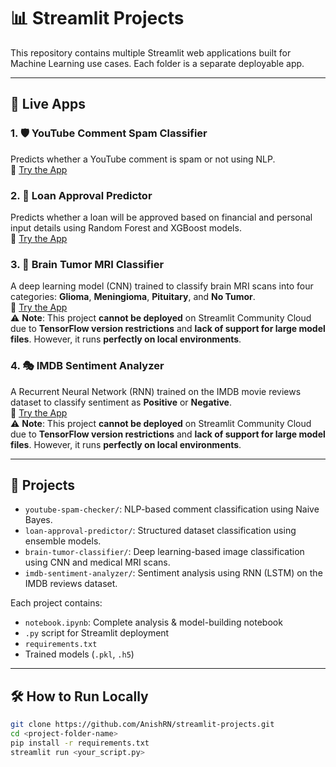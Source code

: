 # 📊 Streamlit Projects

This repository contains multiple Streamlit web applications built for Machine Learning use cases. Each folder is a separate deployable app.

---

## 🚀 Live Apps

### 1. 🛡️ YouTube Comment Spam Classifier  
Predicts whether a YouTube comment is spam or not using NLP.  
🔗 [Try the App](https://app-projects-codswfznsoai3mlknvqvsa.streamlit.app/)

### 2. 🏦 Loan Approval Predictor  
Predicts whether a loan will be approved based on financial and personal input details using Random Forest and XGBoost models.  
🔗 [Try the App](https://app-projects-bpgjh4riyznxdtbmjen3tc.streamlit.app/)

### 3. 🧠 Brain Tumor MRI Classifier  
A deep learning model (CNN) trained to classify brain MRI scans into four categories: **Glioma**, **Meningioma**, **Pituitary**, and **No Tumor**.  
🔗 [Try the App](https://app-projects-vbc93rqtnisk9z8whihewb.streamlit.app/)  
⚠️ **Note**: This project **cannot be deployed** on Streamlit Community Cloud due to **TensorFlow version restrictions** and **lack of support for large model files**. However, it runs **perfectly on local environments**.

### 4. 🎭 IMDB Sentiment Analyzer  
A Recurrent Neural Network (RNN) trained on the IMDB movie reviews dataset to classify sentiment as **Positive** or **Negative**.  
🔗 [Try the App](https://app-projects-zr8dr9ccrjqfdtfqm45w9k.streamlit.app/)  
⚠️ **Note**: This project **cannot be deployed** on Streamlit Community Cloud due to **TensorFlow version restrictions** and **lack of support for large model files**. However, it runs **perfectly on local environments**.

---

## 📁 Projects

- `youtube-spam-checker/`: NLP-based comment classification using Naive Bayes.
- `loan-approval-predictor/`: Structured dataset classification using ensemble models.
- `brain-tumor-classifier/`: Deep learning-based image classification using CNN and medical MRI scans.
- `imdb-sentiment-analyzer/`: Sentiment analysis using RNN (LSTM) on the IMDB reviews dataset.

Each project contains:
- `notebook.ipynb`: Complete analysis & model-building notebook
- `.py` script for Streamlit deployment
- `requirements.txt`
- Trained models (`.pkl`, `.h5`)

---

## 🛠 How to Run Locally

```bash
git clone https://github.com/AnishRN/streamlit-projects.git
cd <project-folder-name>
pip install -r requirements.txt
streamlit run <your_script.py>
